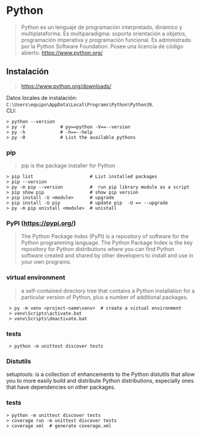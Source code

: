 # Python
> Python es un lenguaje de programación interpretado, dinámico y multiplataforma.
> Es multiparadigma: soporta orientación a objetos, programación imperativa y programación funcional.
> Es administrado por la Python Software Foundation. Posee una licencia de código abierto. https://www.python.org/

## Instalación
> https://www.python.org/downloads/   

Datos locales de instalación: `C:\Users\equipo\AppData\Local\Programs\Python\Python39`.   
CLI:   

    > python --version
    > py -V             # py==python -V==--version
	> py -h             # -h==--help
	> py -0             # List the available pythons

### pip
> pip is the package installer for Python

    > pip list                     # List installed packages
    > pip --version
    > py -m pip --version          #  run pip library module as a script
    > pip show pip                 # show pip version
    > pip install -U <module>      # upgrade
	> pip install -U pip           # update pip  -U == --upgrade
	> py -m pip unistall <module>  # unistall

### PyPI (https://pypi.org/)
> The Python Package Index (PyPI) is a repository of software for the Python programming language.
The Python Package Index is the key repository for Python distributions 
where you can find Python software created and shared by other developers to install and use in your own programs.

### virtual environment
> a self-contained directory tree that contains a Python installation for a particular version of Python, 
plus a number of additional packages.

     > py -m venv <project-name\venv>  # create a vistual environment
	 > venv\Scripts\activate.bat
	 > venv\Scripts\deactivate.bat

### tests
     > python -m unittest discover tests

### Distutils
setuptools: is a collection of enhancements to the Python distutils that allow you to more easily build and distribute Python distributions, 
especially ones that have dependencies on other packages.


### tests
    > python -m unittest discover tests
    > coverage run -m unittest discover tests
    > coverage xml  # generate coverage.xml
